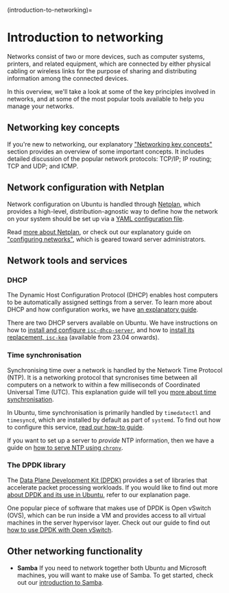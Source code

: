 (introduction-to-networking)=
# Introduction to networking

Networks consist of two or more devices, such as computer systems, printers, and related equipment, which are connected by either physical cabling or wireless links for the purpose of sharing and distributing information among the connected devices.

In this overview, we'll take a look at some of the key principles involved in networks, and at some of the most popular tools available to help you manage your networks.

## Networking key concepts

If you're new to networking, our explanatory ["Networking key concepts"](networking-key-concepts.md) section provides an overview of some important concepts. It includes detailed discussion of the popular network protocols: TCP/IP; IP routing; TCP and UDP; and ICMP.

## Network configuration with Netplan

Network configuration on Ubuntu is handled through [Netplan](https://netplan.io/), which provides a high-level, distribution-agnostic way to define how the network on your system should be set up via a [YAML configuration file](https://netplan.readthedocs.io/en/stable/netplan-yaml/). 
 
Read [more about Netplan](about-netplan.md), or check out our explanatory guide on ["configuring networks"](configuring-networks.md), which is geared toward server administrators.

## Network tools and services

### DHCP

The Dynamic Host Configuration Protocol (DHCP) enables host computers to be automatically assigned settings from a server. To learn more about DHCP and how configuration works, we have [an explanatory guide](about-dynamic-host-configuration-protocol-dhcp.md).

There are two DHCP servers available on Ubuntu. We have instructions on how to [install and configure `isc-dhcp-server`](../how-to/how-to-install-and-configure-isc-dhcp-server.md), and how to [install its replacement, `isc-kea`](../how-to/how-to-install-and-configure-isc-kea.md) (available from 23.04 onwards). 

### Time synchronisation

Synchronising time over a network is handled by the Network Time Protocol (NTP). It is a networking protocol that syncronises time between all computers on a network to within a few milliseconds of Coordinated Universal Time (UTC). This explanation guide will tell you [more about time synchronisation](about-time-synchronisation.md).

In Ubuntu, time synchronisation is primarily handled by `timedatectl` and `timesyncd`, which are installed by default as part of `systemd`. To find out how to configure this service, [read our how-to guide](about-time-synchronisation.md).

If you want to set up a server to *provide* NTP information, then we have a guide on [how to serve NTP using `chrony`](../how-to/how-to-serve-the-network-time-protocol-with-chrony.md).	

### The DPDK library

The [Data Plane Development Kit (DPDK)](https://www.dpdk.org/) provides a set of libraries that accelerate packet processing workloads. If you would like to find out more [about DPDK and its use in Ubuntu](about-dpdk.md), refer to our explanation page. 

One popular piece of software that makes use of DPDK is Open vSwitch (OVS), which can be run inside a VM and provides access to all virtual machines in the server hypervisor layer. Check out our guide to find out [how to use DPDK with Open vSwitch](../how-to/how-to-use-dpdk-with-open-vswitch.md).

## Other networking functionality

- **Samba**
  If you need to network together both Ubuntu and Microsoft machines, you will want to make use of Samba. To get started, check out our [introduction to Samba](introduction-to-samba.md).
